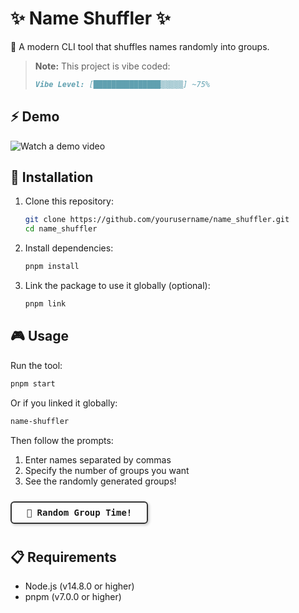 # ✨ Name Shuffler ✨

🔀 A modern CLI tool that shuffles names randomly into groups.

> **Note:** This project is vibe coded:
>
> ```md
> Vibe Level: [███████████████▒▒▒▒▒] ~75%
> ```

## ⚡ Demo

![Watch a demo video](./assets/demo.avif)

## 🚀 Installation

1. Clone this repository:

   ```bash
   git clone https://github.com/yourusername/name_shuffler.git
   cd name_shuffler
   ```

2. Install dependencies:

   ```bash
   pnpm install
   ```

3. Link the package to use it globally (optional):

   ```bash
   pnpm link
   ```

## 🎮 Usage

Run the tool:

```bash
pnpm start
```

Or if you linked it globally:

```bash
name-shuffler
```

Then follow the prompts:

1. Enter names separated by commas
2. Specify the number of groups you want
3. See the randomly generated groups!

<div style="
  border: 2px solid #333;
  border-radius: 6px;
  padding: 8px;
  display: inline-block;
  text-align: center;
  font-weight: bold;
  font-family: monospace;
  margin: 10px 0;
  box-shadow: 2px 2px 4px rgba(0,0,0,0.2);
  min-width: 200px;
">
  🎲 Random Group Time!
</div>

## 📋 Requirements

- Node.js (v14.8.0 or higher)
- pnpm (v7.0.0 or higher)
